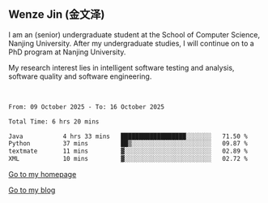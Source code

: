 ## Wenze Jin (金文泽)

I am an (senior) undergraduate student at the School of Computer Science, Nanjing University.
After my undergraduate studies, I will continue on to a PhD program at Nanjing University.  

My research interest lies in intelligent software testing and analysis, software quality and software engineering.

<br>  

<!--START_SECTION:waka-->

```txt
From: 09 October 2025 - To: 16 October 2025

Total Time: 6 hrs 20 mins

Java           4 hrs 33 mins   ██████████████████░░░░░░░   71.50 %
Python         37 mins         ██▒░░░░░░░░░░░░░░░░░░░░░░   09.87 %
textmate       11 mins         ▓░░░░░░░░░░░░░░░░░░░░░░░░   02.89 %
XML            10 mins         ▓░░░░░░░░░░░░░░░░░░░░░░░░   02.72 %
```

<!--END_SECTION:waka-->

[Go to my homepage](https://wenzejin.github.io)

[Go to my blog](https://wenzejin.notion.site/blogs)
